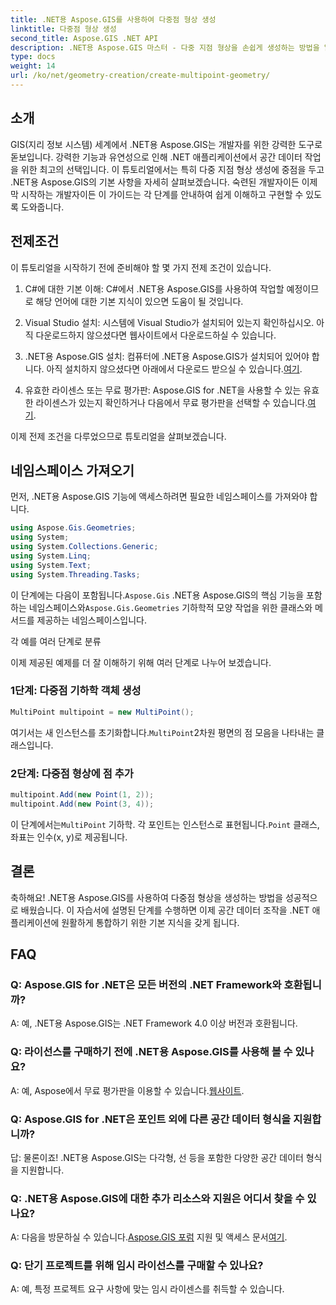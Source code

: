 ```yaml
---
title: .NET용 Aspose.GIS를 사용하여 다중점 형상 생성
linktitle: 다중점 형상 생성
second_title: Aspose.GIS .NET API
description: .NET용 Aspose.GIS 마스터 - 다중 지점 형상을 손쉽게 생성하는 방법을 알아보세요. 개발자를 위한 종합 튜토리얼입니다.
type: docs
weight: 14
url: /ko/net/geometry-creation/create-multipoint-geometry/
---
```

## 소개

GIS(지리 정보 시스템) 세계에서 .NET용 Aspose.GIS는 개발자를 위한 강력한 도구로 돋보입니다. 강력한 기능과 유연성으로 인해 .NET 애플리케이션에서 공간 데이터 작업을 위한 최고의 선택입니다. 이 튜토리얼에서는 특히 다중 지점 형상 생성에 중점을 두고 .NET용 Aspose.GIS의 기본 사항을 자세히 살펴보겠습니다. 숙련된 개발자이든 이제 막 시작하는 개발자이든 이 가이드는 각 단계를 안내하여 쉽게 이해하고 구현할 수 있도록 도와줍니다.

## 전제조건

이 튜토리얼을 시작하기 전에 준비해야 할 몇 가지 전제 조건이 있습니다.

1. C#에 대한 기본 이해: C#에서 .NET용 Aspose.GIS를 사용하여 작업할 예정이므로 해당 언어에 대한 기본 지식이 있으면 도움이 될 것입니다.

2. Visual Studio 설치: 시스템에 Visual Studio가 설치되어 있는지 확인하십시오. 아직 다운로드하지 않으셨다면 웹사이트에서 다운로드하실 수 있습니다.

3. .NET용 Aspose.GIS 설치: 컴퓨터에 .NET용 Aspose.GIS가 설치되어 있어야 합니다. 아직 설치하지 않으셨다면 아래에서 다운로드 받으실 수 있습니다.[여기](https://releases.aspose.com/gis/net/).

4.  유효한 라이센스 또는 무료 평가판: Aspose.GIS for .NET을 사용할 수 있는 유효한 라이센스가 있는지 확인하거나 다음에서 무료 평가판을 선택할 수 있습니다.[여기](https://releases.aspose.com/).

이제 전제 조건을 다루었으므로 튜토리얼을 살펴보겠습니다.

## 네임스페이스 가져오기

먼저, .NET용 Aspose.GIS 기능에 액세스하려면 필요한 네임스페이스를 가져와야 합니다.


```csharp
using Aspose.Gis.Geometries;
using System;
using System.Collections.Generic;
using System.Linq;
using System.Text;
using System.Threading.Tasks;
```

 이 단계에는 다음이 포함됩니다.`Aspose.Gis` .NET용 Aspose.GIS의 핵심 기능을 포함하는 네임스페이스와`Aspose.Gis.Geometries` 기하학적 모양 작업을 위한 클래스와 메서드를 제공하는 네임스페이스입니다.

각 예를 여러 단계로 분류

이제 제공된 예제를 더 잘 이해하기 위해 여러 단계로 나누어 보겠습니다.

### 1단계: 다중점 기하학 객체 생성

```csharp
MultiPoint multipoint = new MultiPoint();
```

 여기서는 새 인스턴스를 초기화합니다.`MultiPoint`2차원 평면의 점 모음을 나타내는 클래스입니다.

### 2단계: 다중점 형상에 점 추가

```csharp
multipoint.Add(new Point(1, 2));
multipoint.Add(new Point(3, 4));
```

 이 단계에서는`MultiPoint` 기하학. 각 포인트는 인스턴스로 표현됩니다.`Point` 클래스, 좌표는 인수(x, y)로 제공됩니다.

## 결론

축하해요! .NET용 Aspose.GIS를 사용하여 다중점 형상을 생성하는 방법을 성공적으로 배웠습니다. 이 자습서에 설명된 단계를 수행하면 이제 공간 데이터 조작을 .NET 애플리케이션에 원활하게 통합하기 위한 기본 지식을 갖게 됩니다.

## FAQ

### Q: Aspose.GIS for .NET은 모든 버전의 .NET Framework와 호환됩니까?
A: 예, .NET용 Aspose.GIS는 .NET Framework 4.0 이상 버전과 호환됩니다.

### Q: 라이선스를 구매하기 전에 .NET용 Aspose.GIS를 사용해 볼 수 있나요?
 A: 예, Aspose에서 무료 평가판을 이용할 수 있습니다.[웹사이트](https://purchase.aspose.com/temporary-license/).

### Q: Aspose.GIS for .NET은 포인트 외에 다른 공간 데이터 형식을 지원합니까?
답: 물론이죠! .NET용 Aspose.GIS는 다각형, 선 등을 포함한 다양한 공간 데이터 형식을 지원합니다.

### Q: .NET용 Aspose.GIS에 대한 추가 리소스와 지원은 어디서 찾을 수 있나요?
 A: 다음을 방문하실 수 있습니다.[Aspose.GIS 포럼](https://forum.aspose.com/c/gis/33) 지원 및 액세스 문서[여기](https://reference.aspose.com/gis/net/).

### Q: 단기 프로젝트를 위해 임시 라이선스를 구매할 수 있나요?
A: 예, 특정 프로젝트 요구 사항에 맞는 임시 라이센스를 취득할 수 있습니다.